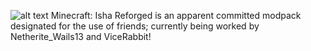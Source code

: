  ![alt text](https://ibb.co/VTSbFTD)
Minecraft: Isha Reforged is an apparent committed modpack designated for the use of friends; currently being worked by Netherite_Wails13 and ViceRabbit!
